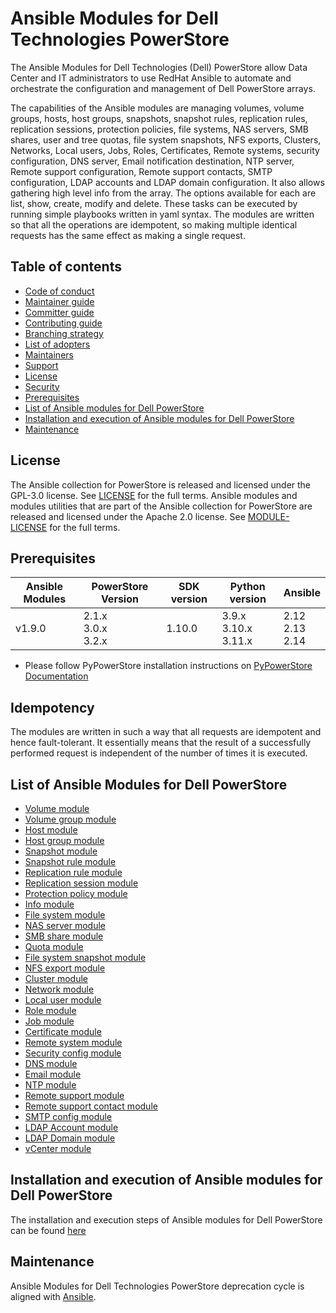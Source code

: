 # Ansible Modules for Dell Technologies PowerStore
The Ansible Modules for Dell Technologies (Dell) PowerStore allow Data Center and IT administrators to use RedHat Ansible to automate and orchestrate the configuration and management of Dell PowerStore arrays.

The capabilities of the Ansible modules are managing volumes, volume groups, hosts, host groups, snapshots, snapshot rules, replication rules, replication sessions, protection policies, file systems, NAS servers, SMB shares, user and tree quotas, file system snapshots, NFS exports, Clusters, Networks, Local users, Jobs, Roles, Certificates, Remote systems, security configuration, DNS server, Email notification destination, NTP server, Remote support configuration, Remote support contacts, SMTP configuration, LDAP accounts and LDAP domain configuration. It also allows gathering high level info from the array. The options available for each are list, show, create, modify and delete. These tasks can be executed by running simple playbooks written in yaml syntax. The modules are written so that all the operations are idempotent, so making multiple identical requests has the same effect as making a single request.
## Table of contents

* [Code of conduct](https://github.com/dell/ansible-powerstore/blob/1.9.0/docs/CODE_OF_CONDUCT.md)
* [Maintainer guide](https://github.com/dell/ansible-powerstore/blob/1.9.0/docs/MAINTAINER_GUIDE.md)
* [Committer guide](https://github.com/dell/ansible-powerstore/blob/1.9.0/docs/COMMITTER_GUIDE.md)
* [Contributing guide](https://github.com/dell/ansible-powerstore/blob/1.9.0/docs/CONTRIBUTING.md)
* [Branching strategy](https://github.com/dell/ansible-powerstore/blob/1.9.0/docs/BRANCHING.md)
* [List of adopters](https://github.com/dell/ansible-powerstore/blob/1.9.0/docs/ADOPTERS.md)
* [Maintainers](https://github.com/dell/ansible-powerstore/blob/1.9.0/docs/MAINTAINERS.md)
* [Support](https://github.com/dell/ansible-powerstore/blob/1.9.0/docs/SUPPORT.md)
* [License](#license)
* [Security](https://github.com/dell/ansible-powerstore/blob/1.9.0/docs/SECURITY.md)
* [Prerequisites](#prerequisites)
* [List of Ansible modules for Dell PowerStore](#list-of-ansible-modules-for-dell-powerstore)
* [Installation and execution of Ansible modules for Dell PowerStore](#installation-and-execution-of-ansible-modules-for-dell-powerstore)
* [Maintenance](#maintenance)

## License
The Ansible collection for PowerStore is released and licensed under the GPL-3.0 license. See [LICENSE](https://github.com/dell/ansible-powerstore/blob/1.9.0/LICENSE) for the full terms. Ansible modules and modules utilities that are part of the Ansible collection for PowerStore are released and licensed under the Apache 2.0 license. See [MODULE-LICENSE](https://github.com/dell/ansible-powerstore/blob/1.9.0/MODULE-LICENSE) for the full terms.

## Prerequisites

   | **Ansible Modules** | **PowerStore Version** | **SDK version** | **Python version** | **Ansible**              |
|---------------------|-----------------------|-----------------|--------------------|--------------------------|
| v1.9.0              | 2.1.x <br> 3.0.x <br> 3.2.x | 1.10.0          | 3.9.x <br> 3.10.x <br> 3.11.x | 2.12 <br> 2.13 <br> 2.14 |


  * Please follow PyPowerStore installation instructions on [PyPowerStore Documentation](https://github.com/dell/python-powerstore)

## Idempotency
The modules are written in such a way that all requests are idempotent and hence fault-tolerant. It essentially means that the result of a successfully performed request is independent of the number of times it is executed.

## List of Ansible Modules for Dell PowerStore
* [Volume module](https://github.com/dell/ansible-powerstore/blob/1.9.0/docs/modules/volume.rst)
* [Volume group module](https://github.com/dell/ansible-powerstore/blob/1.9.0/docs/modules/volumegroup.rst)
* [Host module](https://github.com/dell/ansible-powerstore/blob/1.9.0/docs/modules/host.rst)
* [Host group module](https://github.com/dell/ansible-powerstore/blob/1.9.0/docs/modules/hostgroup.rst)
* [Snapshot module](https://github.com/dell/ansible-powerstore/blob/1.9.0/docs/modules/snapshot.rst)
* [Snapshot rule module](https://github.com/dell/ansible-powerstore/blob/1.9.0/docs/modules/snapshotrule.rst)
* [Replication rule module](https://github.com/dell/ansible-powerstore/blob/1.9.0/docs/modules/replicationrule.rst)
* [Replication session module](https://github.com/dell/ansible-powerstore/blob/1.9.0/docs/modules/replicationsession.rst)
* [Protection policy module](https://github.com/dell/ansible-powerstore/blob/1.9.0/docs/modules/protectionpolicy.rst)
* [Info module](https://github.com/dell/ansible-powerstore/blob/1.9.0/docs/modules/info.rst)
* [File system module](https://github.com/dell/ansible-powerstore/blob/1.9.0/docs/modules/filesystem.rst)
* [NAS server module](https://github.com/dell/ansible-powerstore/blob/1.9.0/docs/modules/nasserver.rst)
* [SMB share module](https://github.com/dell/ansible-powerstore/blob/1.9.0/docs/modules/smbshare.rst)
* [Quota module](https://github.com/dell/ansible-powerstore/blob/1.9.0/docs/modules/quota.rst)
* [File system snapshot module](https://github.com/dell/ansible-powerstore/blob/1.9.0/docs/modules/filesystem_snapshot.rst)
* [NFS export module](https://github.com/dell/ansible-powerstore/blob/1.9.0/docs/modules/nfs.rst)
* [Cluster module](https://github.com/dell/ansible-powerstore/blob/1.9.0/docs/modules/cluster.rst)
* [Network module](https://github.com/dell/ansible-powerstore/blob/1.9.0/docs/modules/network.rst)
* [Local user module](https://github.com/dell/ansible-powerstore/blob/1.9.0/docs/modules/local_user.rst)
* [Role module](https://github.com/dell/ansible-powerstore/blob/1.9.0/docs/modules/role.rst)
* [Job module](https://github.com/dell/ansible-powerstore/blob/1.9.0/docs/modules/job.rst)
* [Certificate module](https://github.com/dell/ansible-powerstore/blob/1.9.0/docs/modules/certificate.rst)
* [Remote system module](https://github.com/dell/ansible-powerstore/blob/1.9.0/docs/modules/remotesystem.rst)
* [Security config module](https://github.com/dell/ansible-powerstore/blob/1.9.0/docs/modules/security_config.rst)
* [DNS module](https://github.com/dell/ansible-powerstore/blob/1.9.0/docs/modules/dns.rst)
* [Email module](https://github.com/dell/ansible-powerstore/blob/1.9.0/docs/modules/email.rst)
* [NTP module](https://github.com/dell/ansible-powerstore/blob/1.9.0/docs/modules/ntp.rst)
* [Remote support module](https://github.com/dell/ansible-powerstore/blob/1.9.0/docs/modules/remote_support.rst)
* [Remote support contact module](https://github.com/dell/ansible-powerstore/blob/1.9.0/docs/modules/remote_support_contact.rst)
* [SMTP config module](https://github.com/dell/ansible-powerstore/blob/1.9.0/docs/modules/smtp_config.rst)
* [LDAP Account module](https://github.com/dell/ansible-powerstore/blob/1.9.0/docs/modules/ldap_account.rst)
* [LDAP Domain module](https://github.com/dell/ansible-powerstore/blob/1.9.0/docs/modules/ldap_domain.rst)
* [vCenter module](https://github.com/dell/ansible-powerstore/blob/1.9.0/docs/modules/vcenter.rst)

## Installation and execution of Ansible modules for Dell PowerStore
The installation and execution steps of Ansible modules for Dell PowerStore can be found [here](https://github.com/dell/ansible-powerstore/blob/1.9.0/docs/INSTALLATION.md)

## Maintenance
Ansible Modules for Dell Technologies PowerStore deprecation cycle is aligned with [Ansible](https://docs.ansible.com/ansible/latest/dev_guide/module_lifecycle.html).